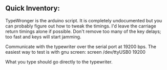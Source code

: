 Quick Inventory:
----------------

TypeWronger is the arduino script. It is completely undocumented
but you can probably figure out how to tweak the timings. I'd leave
the carriage return timings alone if possible. Don't remove too many
of the key delays; too fast and keys will start jamming.

Communicate with the typewriter over the serial port at 19200 bps.
The easiest way to test is with gnu screen:
screen /dev/ttyUSB0 19200

What you type should go directly to the typewriter.


